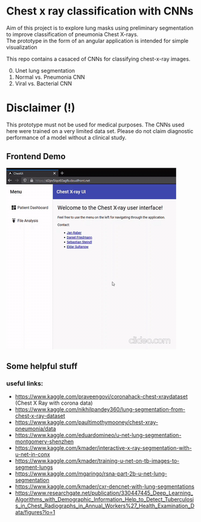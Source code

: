 # Chest x ray classification with CNNs

Aim of this project is to explore lung masks using preliminary segmentation to improve classification of pneumonia Chest X-rays.  
The prototype in the form of an angular application is intended for simple visualization 

This repo contains a casaced of CNNs for classifying chest-x-ray images.

0. Unet lung segmentation
1. Normal vs. Pneumonia CNN
2. Viral vs. Bacterial CNN

# Disclaimer (!)
This prototype must not be used for medical purposes. 
The CNNs used here were trained on a very limited data set. 
Please do not claim diagnostic performance of a model without a clinical study.

## Frontend Demo
![Frontend Demo GIF](./img/frontend_demo.gif)

## Some helpful stuff

### useful links:
- https://www.kaggle.com/praveengovi/coronahack-chest-xraydataset (Chest X Ray with corona data)
- https://www.kaggle.com/nikhilpandey360/lung-segmentation-from-chest-x-ray-dataset
- https://www.kaggle.com/paultimothymooney/chest-xray-pneumonia/data
- https://www.kaggle.com/eduardomineo/u-net-lung-segmentation-montgomery-shenzhen
- https://www.kaggle.com/kmader/interactive-x-ray-segmentation-with-u-net-in-conx
- https://www.kaggle.com/kmader/training-u-net-on-tb-images-to-segment-lungs
- https://www.kaggle.com/mgaringo/rsna-part-2b-u-net-lung-segmentation
- https://www.kaggle.com/kmader/cxr-dencnet-with-lung-segmentations
-  https://www.researchgate.net/publication/330447445_Deep_Learning_Algorithms_with_Demographic_Information_Help_to_Detect_Tuberculosis_in_Chest_Radiographs_in_Annual_Workers%27_Health_Examination_Data/figures?lo=1
